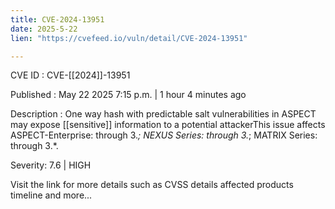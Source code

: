 ```yaml
---
title: CVE-2024-13951
date: 2025-5-22
lien: "https://cvefeed.io/vuln/detail/CVE-2024-13951"

---
```


CVE ID : CVE-[[2024]]-13951

Published :  May 22
2025
7:15 p.m. | 1 hour
4 minutes ago

Description : One way hash with predictable salt vulnerabilities in ASPECT may expose [[sensitive]] information to a potential attackerThis issue affects ASPECT-Enterprise: through 3.*; NEXUS Series: through 3.*; MATRIX Series: through 3.*.

Severity: 7.6 | HIGH

Visit the link for more details
such as CVSS details
affected products
timeline
and more...
